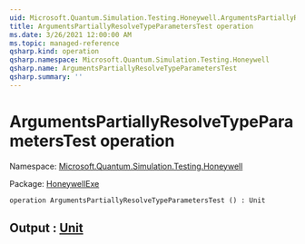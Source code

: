 ```yaml
---
uid: Microsoft.Quantum.Simulation.Testing.Honeywell.ArgumentsPartiallyResolveTypeParametersTest
title: ArgumentsPartiallyResolveTypeParametersTest operation
ms.date: 3/26/2021 12:00:00 AM
ms.topic: managed-reference
qsharp.kind: operation
qsharp.namespace: Microsoft.Quantum.Simulation.Testing.Honeywell
qsharp.name: ArgumentsPartiallyResolveTypeParametersTest
qsharp.summary: ''
---
```


# ArgumentsPartiallyResolveTypeParametersTest operation

Namespace: [Microsoft.Quantum.Simulation.Testing.Honeywell](xref:Microsoft.Quantum.Simulation.Testing.Honeywell)

Package: [HoneywellExe](https://nuget.org/packages/HoneywellExe)




```qsharp
operation ArgumentsPartiallyResolveTypeParametersTest () : Unit
```


## Output : [Unit](xref:microsoft.quantum.lang-ref.unit)

